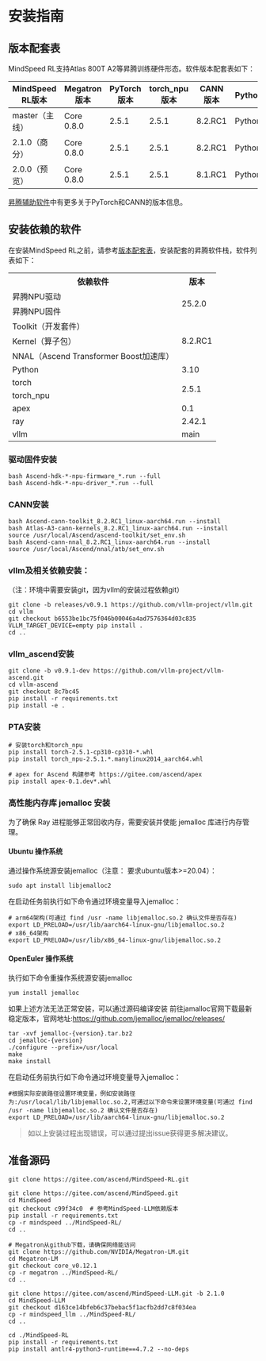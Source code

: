 # 安装指南

##  版本配套表

MindSpeed RL支持Atlas 800T A2等昇腾训练硬件形态。软件版本配套表如下：

| MindSpeed RL版本 | Megatron版本 | PyTorch版本 | torch_npu版本 | CANN版本  | Python版本 |
| ---------------- | ------------ |-----------|-------------|---------| ---------- |
| master（主线）   | Core 0.8.0   | 2.5.1     | 2.5.1       | 8.2.RC1 | Python3.10 |
| 2.1.0（商分）    | Core 0.8.0   | 2.5.1     | 2.5.1       | 8.2.RC1 | Python3.10 |
| 2.0.0（预览）    | Core 0.8.0   | 2.5.1     | 2.5.1       | 8.1.RC1 | Python3.10 |

[昇腾辅助软件](https://gitee.com/ascend/pytorch#昇腾辅助软件)中有更多关于PyTorch和CANN的版本信息。

## 安装依赖的软件

在安装MindSpeed RL之前，请参考[版本配套表](#版本配套表)，安装配套的昇腾软件栈，软件列表如下：

<table>
  <tr>
    <th>依赖软件</th>
    <th>版本</th>
  </tr>
  <tr>
    <td>昇腾NPU驱动</td>
    <td rowspan="2">25.2.0</td>
  <tr>
    <td>昇腾NPU固件</td>
  </tr>
  <tr>
    <td>Toolkit（开发套件）</td>
      <td rowspan="3">8.2.RC1</td>
  </tr>
  <tr>
    <td>Kernel（算子包）</td>
  </tr>
  <tr>
    <td>NNAL（Ascend Transformer Boost加速库）</td>
  </tr>
  <tr>
  </tr>
  <tr>
    <td>Python</td>
    <td>3.10</td>
  </tr>
  <tr>
    <td>torch</td>
    <td rowspan="2">2.5.1</td>
  </tr>
  <tr>
    <td>torch_npu</td>
  </tr>
  <tr>
    <td>apex</td>
    <td rowspan="1">0.1</td>
  </tr>
  <tr>
    <td>ray</td>
    <td>2.42.1</td>
  </tr>
  <tr>
    <td>vllm</td>
    <td>main</td>
  </tr>
</table>

### 驱动固件安装

```shell
bash Ascend-hdk-*-npu-firmware_*.run --full
bash Ascend-hdk-*-npu-driver_*.run --full
```

### CANN安装

```shell
bash Ascend-cann-toolkit_8.2.RC1_linux-aarch64.run --install
bash Atlas-A3-cann-kernels_8.2.RC1_linux-aarch64.run --install
source /usr/local/Ascend/ascend-toolkit/set_env.sh
bash Ascend-cann-nnal_8.2.RC1_linux-aarch64.run --install
source /usr/local/Ascend/nnal/atb/set_env.sh
```

### vllm及相关依赖安装：
（注：环境中需要安装git，因为vllm的安装过程依赖git）
```shell
git clone -b releases/v0.9.1 https://github.com/vllm-project/vllm.git
cd vllm
git checkout b6553be1bc75f046b00046a4ad7576364d03c835
VLLM_TARGET_DEVICE=empty pip install .
cd ..
```

### vllm_ascend安装
```shell
git clone -b v0.9.1-dev https://github.com/vllm-project/vllm-ascend.git
cd vllm-ascend
git checkout 8c7bc45
pip install -r requirements.txt
pip install -e .
```

### PTA安装

```shell
# 安装torch和torch_npu
pip install torch-2.5.1-cp310-cp310-*.whl
pip install torch_npu-2.5.1.*.manylinux2014_aarch64.whl

# apex for Ascend 构建参考 https://gitee.com/ascend/apex
pip install apex-0.1.dev*.whl
```

### 高性能内存库 jemalloc 安装
为了确保 Ray 进程能够正常回收内存，需要安装并使能 jemalloc 库进行内存管理。
#### Ubuntu 操作系统
通过操作系统源安装jemalloc（注意： 要求ubuntu版本>=20.04）：
```shell
sudo apt install libjemalloc2
```
在启动任务前执行如下命令通过环境变量导入jemalloc：
```shell
# arm64架构(可通过 find /usr -name libjemalloc.so.2 确认文件是否存在) 
export LD_PRELOAD=/usr/lib/aarch64-linux-gnu/libjemalloc.so.2
# x86_64架构
export LD_PRELOAD=/usr/lib/x86_64-linux-gnu/libjemalloc.so.2
```

#### OpenEuler 操作系统

执行如下命令重操作系统源安装jemalloc
```shell
yum install jemalloc
```
如果上述方法无法正常安装，可以通过源码编译安装
前往jamalloc官网下载最新稳定版本，官网地址:https://github.com/jemalloc/jemalloc/releases/
```shell
tar -xvf jemalloc-{version}.tar.bz2
cd jemalloc-{version}
./configure --prefix=/usr/local
make
make install
```
在启动任务前执行如下命令通过环境变量导入jemalloc：
```shell
#根据实际安装路径设置环境变量，例如安装路径为:/usr/local/lib/libjemalloc.so.2,可通过以下命令来设置环境变量(可通过 find /usr -name libjemalloc.so.2 确认文件是否存在)
export LD_PRELOAD=/usr/lib/aarch64-linux-gnu/libjemalloc.so.2
```

> 如以上安装过程出现错误，可以通过提出issue获得更多解决建议。

## 准备源码
```shell
git clone https://gitee.com/ascend/MindSpeed-RL.git 

git clone https://gitee.com/ascend/MindSpeed.git 
cd MindSpeed
git checkout c99f34c0  # 参考MindSpeed-LLM依赖版本
pip install -r requirements.txt 
cp -r mindspeed ../MindSpeed-RL/
cd ..

# Megatron从github下载，请确保网络能访问
git clone https://github.com/NVIDIA/Megatron-LM.git
cd Megatron-LM
git checkout core_v0.12.1
cp -r megatron ../MindSpeed-RL/
cd ..

git clone https://gitee.com/ascend/MindSpeed-LLM.git -b 2.1.0
cd MindSpeed-LLM
git checkout d163ce14bfeb6c37bebac5f1acfb2dd7c8f034ea
cp -r mindspeed_llm ../MindSpeed-RL/
cd ..

cd ./MindSpeed-RL
pip install -r requirements.txt
pip install antlr4-python3-runtime==4.7.2 --no-deps 
```